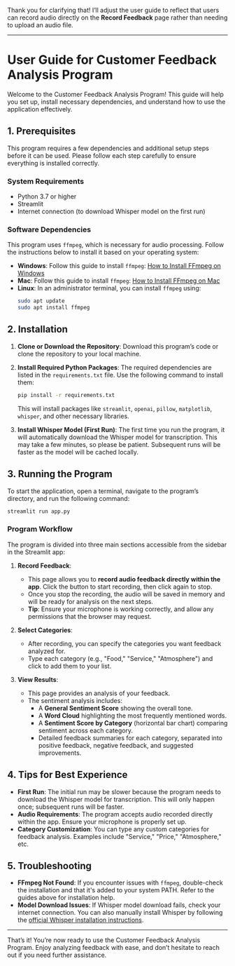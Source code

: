 Thank you for clarifying that! I’ll adjust the user guide to reflect that users can record audio directly on the **Record Feedback** page rather than needing to upload an audio file.

---

# User Guide for Customer Feedback Analysis Program

Welcome to the Customer Feedback Analysis Program! This guide will help you set up, install necessary dependencies, and understand how to use the application effectively.

## 1. Prerequisites

This program requires a few dependencies and additional setup steps before it can be used. Please follow each step carefully to ensure everything is installed correctly.

### System Requirements

- Python 3.7 or higher
- Streamlit
- Internet connection (to download Whisper model on the first run)

### Software Dependencies

This program uses `ffmpeg`, which is necessary for audio processing. Follow the instructions below to install it based on your operating system:

- **Windows**: Follow this guide to install `ffmpeg`: [How to Install FFmpeg on Windows](https://www.geeksforgeeks.org/how-to-install-ffmpeg-on-windows/)
- **Mac**: Follow this guide to install `ffmpeg`: [How to Install FFmpeg on Mac](https://phoenixnap.com/kb/ffmpeg-mac)
- **Linux**: In an administrator terminal, you can install `ffmpeg` using:
  ```bash
  sudo apt update
  sudo apt install ffmpeg
  ```

## 2. Installation

1. **Clone or Download the Repository**: Download this program’s code or clone the repository to your local machine.

2. **Install Required Python Packages**: The required dependencies are listed in the `requirements.txt` file. Use the following command to install them:
   ```bash
   pip install -r requirements.txt
   ```

   This will install packages like `streamlit`, `openai`, `pillow`, `matplotlib`, `whisper`, and other necessary libraries.

3. **Install Whisper Model (First Run)**:
   The first time you run the program, it will automatically download the Whisper model for transcription. This may take a few minutes, so please be patient. Subsequent runs will be faster as the model will be cached locally.

## 3. Running the Program

To start the application, open a terminal, navigate to the program’s directory, and run the following command:

```bash
streamlit run app.py
```

### Program Workflow

The program is divided into three main sections accessible from the sidebar in the Streamlit app:

1. **Record Feedback**:
   - This page allows you to **record audio feedback directly within the app**. Click the button to start recording, then click again to stop.
   - Once you stop the recording, the audio will be saved in memory and will be ready for analysis on the next steps.
   - **Tip**: Ensure your microphone is working correctly, and allow any permissions that the browser may request.

2. **Select Categories**:
   - After recording, you can specify the categories you want feedback analyzed for.
   - Type each category (e.g., "Food," "Service," "Atmosphere") and click to add them to your list.

3. **View Results**:
   - This page provides an analysis of your feedback.
   - The sentiment analysis includes:
     - A **General Sentiment Score** showing the overall tone.
     - A **Word Cloud** highlighting the most frequently mentioned words.
     - A **Sentiment Score by Category** (horizontal bar chart) comparing sentiment across each category.
     - Detailed feedback summaries for each category, separated into positive feedback, negative feedback, and suggested improvements.

## 4. Tips for Best Experience

- **First Run**: The initial run may be slower because the program needs to download the Whisper model for transcription. This will only happen once; subsequent runs will be faster.
- **Audio Requirements**: The program accepts audio recorded directly within the app. Ensure your microphone is properly set up.
- **Category Customization**: You can type any custom categories for feedback analysis. Examples include "Service," "Price," "Atmosphere," etc.

## 5. Troubleshooting

- **FFmpeg Not Found**: If you encounter issues with `ffmpeg`, double-check the installation and that it's added to your system PATH. Refer to the guides above for installation help.
- **Model Download Issues**: If Whisper model download fails, check your internet connection. You can also manually install Whisper by following the [official Whisper installation instructions](https://github.com/openai/whisper).

---

That’s it! You’re now ready to use the Customer Feedback Analysis Program. Enjoy analyzing feedback with ease, and don’t hesitate to reach out if you need further assistance.